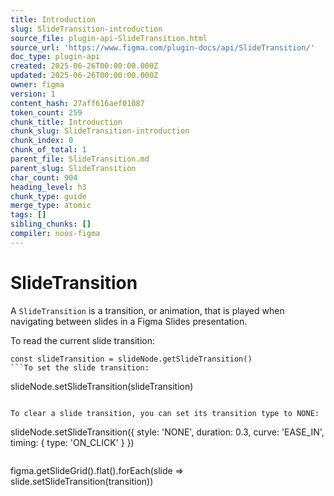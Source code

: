 ```yaml
---
title: Introduction
slug: SlideTransition-introduction
source_file: plugin-api-SlideTransition.html
source_url: 'https://www.figma.com/plugin-docs/api/SlideTransition/'
doc_type: plugin-api
created: 2025-06-26T00:00:00.000Z
updated: 2025-06-26T00:00:00.000Z
owner: figma
version: 1
content_hash: 27aff616aef01087
token_count: 259
chunk_title: Introduction
chunk_slug: SlideTransition-introduction
chunk_index: 0
chunk_of_total: 1
parent_file: SlideTransition.md
parent_slug: SlideTransition
char_count: 904
heading_level: h3
chunk_type: guide
merge_type: atomic
tags: []
sibling_chunks: []
compiler: noos-figma
---
```


# SlideTransition

A `SlideTransition` is a transition, or animation, that is played when navigating between slides in a Figma Slides presentation.

To read the current slide transition:

```
const slideTransition = slideNode.getSlideTransition()
```To set the slide transition:

```
slideNode.setSlideTransition(slideTransition)
```If you use the trigger type ON_CLICK, the delay parameter will be ignored and set to 0.

To clear a slide transition, you can set its transition type to NONE:

```
slideNode.setSlideTransition({ style: 'NONE', duration: 0.3, curve: 'EASE_IN', timing: { type: 'ON_CLICK' } })
```If you want to update the slide transition for every slide in the grid, like the button in UI that says “Apply to all slides”, you can loop through each slide in the grid.

```
figma.getSlideGrid().flat().forEach(slide => slide.setSlideTransition(transition))
```## Slide Transition properties
